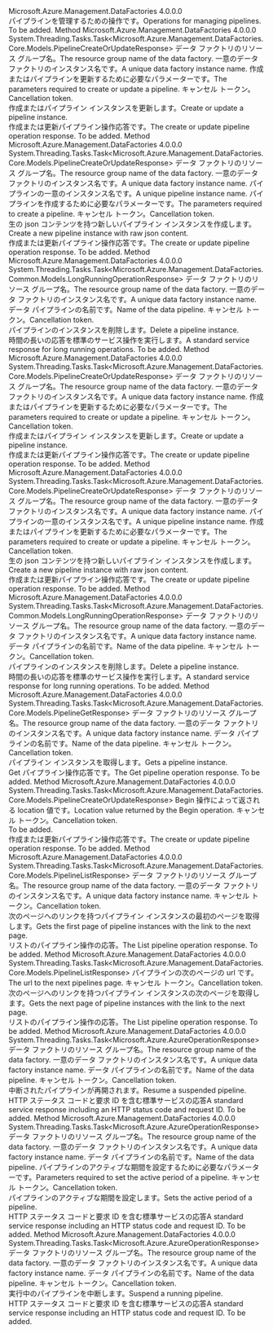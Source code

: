 <Type Name="IPipelineOperations" FullName="Microsoft.Azure.Management.DataFactories.Core.IPipelineOperations">
  <TypeSignature Language="C#" Value="public interface IPipelineOperations" />
  <TypeSignature Language="ILAsm" Value=".class public interface auto ansi abstract IPipelineOperations" />
  <TypeSignature Language="DocId" Value="T:Microsoft.Azure.Management.DataFactories.Core.IPipelineOperations" />
  <TypeSignature Language="VB.NET" Value="Public Interface IPipelineOperations" />
  <TypeSignature Language="F#" Value="type IPipelineOperations = interface" />
  <AssemblyInfo>
    <AssemblyName>Microsoft.Azure.Management.DataFactories</AssemblyName>
    <AssemblyVersion>4.0.0.0</AssemblyVersion>
  </AssemblyInfo>
  <Interfaces />
  <Docs>
    <summary>
            <span data-ttu-id="4ae1f-101">パイプラインを管理するための操作です。</span><span class="sxs-lookup"><span data-stu-id="4ae1f-101">Operations for managing pipelines.</span></span>
            </summary>
    <remarks>To be added.</remarks>
  </Docs>
  <Members>
    <Member MemberName="BeginCreateOrUpdateAsync">
      <MemberSignature Language="C#" Value="public System.Threading.Tasks.Task&lt;Microsoft.Azure.Management.DataFactories.Core.Models.PipelineCreateOrUpdateResponse&gt; BeginCreateOrUpdateAsync (string resourceGroupName, string dataFactoryName, Microsoft.Azure.Management.DataFactories.Core.Models.PipelineCreateOrUpdateParameters parameters, System.Threading.CancellationToken cancellationToken);" />
      <MemberSignature Language="ILAsm" Value=".method public hidebysig newslot virtual instance class System.Threading.Tasks.Task`1&lt;class Microsoft.Azure.Management.DataFactories.Core.Models.PipelineCreateOrUpdateResponse&gt; BeginCreateOrUpdateAsync(string resourceGroupName, string dataFactoryName, class Microsoft.Azure.Management.DataFactories.Core.Models.PipelineCreateOrUpdateParameters parameters, valuetype System.Threading.CancellationToken cancellationToken) cil managed" />
      <MemberSignature Language="DocId" Value="M:Microsoft.Azure.Management.DataFactories.Core.IPipelineOperations.BeginCreateOrUpdateAsync(System.String,System.String,Microsoft.Azure.Management.DataFactories.Core.Models.PipelineCreateOrUpdateParameters,System.Threading.CancellationToken)" />
      <MemberSignature Language="F#" Value="abstract member BeginCreateOrUpdateAsync : string * string * Microsoft.Azure.Management.DataFactories.Core.Models.PipelineCreateOrUpdateParameters * System.Threading.CancellationToken -&gt; System.Threading.Tasks.Task&lt;Microsoft.Azure.Management.DataFactories.Core.Models.PipelineCreateOrUpdateResponse&gt;" Usage="iPipelineOperations.BeginCreateOrUpdateAsync (resourceGroupName, dataFactoryName, parameters, cancellationToken)" />
      <MemberType>Method</MemberType>
      <AssemblyInfo>
        <AssemblyName>Microsoft.Azure.Management.DataFactories</AssemblyName>
        <AssemblyVersion>4.0.0.0</AssemblyVersion>
      </AssemblyInfo>
      <ReturnValue>
        <ReturnType>System.Threading.Tasks.Task&lt;Microsoft.Azure.Management.DataFactories.Core.Models.PipelineCreateOrUpdateResponse&gt;</ReturnType>
      </ReturnValue>
      <Parameters>
        <Parameter Name="resourceGroupName" Type="System.String" />
        <Parameter Name="dataFactoryName" Type="System.String" />
        <Parameter Name="parameters" Type="Microsoft.Azure.Management.DataFactories.Core.Models.PipelineCreateOrUpdateParameters" />
        <Parameter Name="cancellationToken" Type="System.Threading.CancellationToken" />
      </Parameters>
      <Docs>
        <param name="resourceGroupName">
            <span data-ttu-id="4ae1f-102">データ ファクトリのリソース グループ名。</span><span class="sxs-lookup"><span data-stu-id="4ae1f-102">The resource group name of the data factory.</span></span>
            </param>
        <param name="dataFactoryName">
            <span data-ttu-id="4ae1f-103">一意のデータ ファクトリのインスタンス名です。</span><span class="sxs-lookup"><span data-stu-id="4ae1f-103">A unique data factory instance name.</span></span>
            </param>
        <param name="parameters">
            <span data-ttu-id="4ae1f-104">作成またはパイプラインを更新するために必要なパラメーターです。</span><span class="sxs-lookup"><span data-stu-id="4ae1f-104">The parameters required to create or update a pipeline.</span></span>
            </param>
        <param name="cancellationToken">
            <span data-ttu-id="4ae1f-105">キャンセル トークン。</span><span class="sxs-lookup"><span data-stu-id="4ae1f-105">Cancellation token.</span></span>
            </param>
        <summary>
            <span data-ttu-id="4ae1f-106">作成またはパイプライン インスタンスを更新します。</span><span class="sxs-lookup"><span data-stu-id="4ae1f-106">Create or update a pipeline instance.</span></span>
            </summary>
        <returns>
            <span data-ttu-id="4ae1f-107">作成または更新パイプライン操作応答です。</span><span class="sxs-lookup"><span data-stu-id="4ae1f-107">The create or update pipeline operation response.</span></span>
            </returns>
        <remarks>To be added.</remarks>
      </Docs>
    </Member>
    <Member MemberName="BeginCreateOrUpdateWithRawJsonContentAsync">
      <MemberSignature Language="C#" Value="public System.Threading.Tasks.Task&lt;Microsoft.Azure.Management.DataFactories.Core.Models.PipelineCreateOrUpdateResponse&gt; BeginCreateOrUpdateWithRawJsonContentAsync (string resourceGroupName, string dataFactoryName, string dataPipelineName, Microsoft.Azure.Management.DataFactories.Core.Models.PipelineCreateOrUpdateWithRawJsonContentParameters parameters, System.Threading.CancellationToken cancellationToken);" />
      <MemberSignature Language="ILAsm" Value=".method public hidebysig newslot virtual instance class System.Threading.Tasks.Task`1&lt;class Microsoft.Azure.Management.DataFactories.Core.Models.PipelineCreateOrUpdateResponse&gt; BeginCreateOrUpdateWithRawJsonContentAsync(string resourceGroupName, string dataFactoryName, string dataPipelineName, class Microsoft.Azure.Management.DataFactories.Core.Models.PipelineCreateOrUpdateWithRawJsonContentParameters parameters, valuetype System.Threading.CancellationToken cancellationToken) cil managed" />
      <MemberSignature Language="DocId" Value="M:Microsoft.Azure.Management.DataFactories.Core.IPipelineOperations.BeginCreateOrUpdateWithRawJsonContentAsync(System.String,System.String,System.String,Microsoft.Azure.Management.DataFactories.Core.Models.PipelineCreateOrUpdateWithRawJsonContentParameters,System.Threading.CancellationToken)" />
      <MemberSignature Language="F#" Value="abstract member BeginCreateOrUpdateWithRawJsonContentAsync : string * string * string * Microsoft.Azure.Management.DataFactories.Core.Models.PipelineCreateOrUpdateWithRawJsonContentParameters * System.Threading.CancellationToken -&gt; System.Threading.Tasks.Task&lt;Microsoft.Azure.Management.DataFactories.Core.Models.PipelineCreateOrUpdateResponse&gt;" Usage="iPipelineOperations.BeginCreateOrUpdateWithRawJsonContentAsync (resourceGroupName, dataFactoryName, dataPipelineName, parameters, cancellationToken)" />
      <MemberType>Method</MemberType>
      <AssemblyInfo>
        <AssemblyName>Microsoft.Azure.Management.DataFactories</AssemblyName>
        <AssemblyVersion>4.0.0.0</AssemblyVersion>
      </AssemblyInfo>
      <ReturnValue>
        <ReturnType>System.Threading.Tasks.Task&lt;Microsoft.Azure.Management.DataFactories.Core.Models.PipelineCreateOrUpdateResponse&gt;</ReturnType>
      </ReturnValue>
      <Parameters>
        <Parameter Name="resourceGroupName" Type="System.String" />
        <Parameter Name="dataFactoryName" Type="System.String" />
        <Parameter Name="dataPipelineName" Type="System.String" />
        <Parameter Name="parameters" Type="Microsoft.Azure.Management.DataFactories.Core.Models.PipelineCreateOrUpdateWithRawJsonContentParameters" />
        <Parameter Name="cancellationToken" Type="System.Threading.CancellationToken" />
      </Parameters>
      <Docs>
        <param name="resourceGroupName">
            <span data-ttu-id="4ae1f-108">データ ファクトリのリソース グループ名。</span><span class="sxs-lookup"><span data-stu-id="4ae1f-108">The resource group name of the data factory.</span></span>
            </param>
        <param name="dataFactoryName">
            <span data-ttu-id="4ae1f-109">一意のデータ ファクトリのインスタンス名です。</span><span class="sxs-lookup"><span data-stu-id="4ae1f-109">A unique data factory instance name.</span></span>
            </param>
        <param name="dataPipelineName">
            <span data-ttu-id="4ae1f-110">パイプラインの一意のインスタンス名です。</span><span class="sxs-lookup"><span data-stu-id="4ae1f-110">A unique pipeline instance name.</span></span>
            </param>
        <param name="parameters">
            <span data-ttu-id="4ae1f-111">パイプラインを作成するために必要なパラメーターです。</span><span class="sxs-lookup"><span data-stu-id="4ae1f-111">The parameters required to create a pipeline.</span></span>
            </param>
        <param name="cancellationToken">
            <span data-ttu-id="4ae1f-112">キャンセル トークン。</span><span class="sxs-lookup"><span data-stu-id="4ae1f-112">Cancellation token.</span></span>
            </param>
        <summary>
            <span data-ttu-id="4ae1f-113">生の json コンテンツを持つ新しいパイプライン インスタンスを作成します。</span><span class="sxs-lookup"><span data-stu-id="4ae1f-113">Create a new pipeline instance with raw json content.</span></span>
            </summary>
        <returns>
            <span data-ttu-id="4ae1f-114">作成または更新パイプライン操作応答です。</span><span class="sxs-lookup"><span data-stu-id="4ae1f-114">The create or update pipeline operation response.</span></span>
            </returns>
        <remarks>To be added.</remarks>
      </Docs>
    </Member>
    <Member MemberName="BeginDeleteAsync">
      <MemberSignature Language="C#" Value="public System.Threading.Tasks.Task&lt;Microsoft.Azure.Management.DataFactories.Common.Models.LongRunningOperationResponse&gt; BeginDeleteAsync (string resourceGroupName, string dataFactoryName, string dataPipelineName, System.Threading.CancellationToken cancellationToken);" />
      <MemberSignature Language="ILAsm" Value=".method public hidebysig newslot virtual instance class System.Threading.Tasks.Task`1&lt;class Microsoft.Azure.Management.DataFactories.Common.Models.LongRunningOperationResponse&gt; BeginDeleteAsync(string resourceGroupName, string dataFactoryName, string dataPipelineName, valuetype System.Threading.CancellationToken cancellationToken) cil managed" />
      <MemberSignature Language="DocId" Value="M:Microsoft.Azure.Management.DataFactories.Core.IPipelineOperations.BeginDeleteAsync(System.String,System.String,System.String,System.Threading.CancellationToken)" />
      <MemberSignature Language="F#" Value="abstract member BeginDeleteAsync : string * string * string * System.Threading.CancellationToken -&gt; System.Threading.Tasks.Task&lt;Microsoft.Azure.Management.DataFactories.Common.Models.LongRunningOperationResponse&gt;" Usage="iPipelineOperations.BeginDeleteAsync (resourceGroupName, dataFactoryName, dataPipelineName, cancellationToken)" />
      <MemberType>Method</MemberType>
      <AssemblyInfo>
        <AssemblyName>Microsoft.Azure.Management.DataFactories</AssemblyName>
        <AssemblyVersion>4.0.0.0</AssemblyVersion>
      </AssemblyInfo>
      <ReturnValue>
        <ReturnType>System.Threading.Tasks.Task&lt;Microsoft.Azure.Management.DataFactories.Common.Models.LongRunningOperationResponse&gt;</ReturnType>
      </ReturnValue>
      <Parameters>
        <Parameter Name="resourceGroupName" Type="System.String" />
        <Parameter Name="dataFactoryName" Type="System.String" />
        <Parameter Name="dataPipelineName" Type="System.String" />
        <Parameter Name="cancellationToken" Type="System.Threading.CancellationToken" />
      </Parameters>
      <Docs>
        <param name="resourceGroupName">
            <span data-ttu-id="4ae1f-115">データ ファクトリのリソース グループ名。</span><span class="sxs-lookup"><span data-stu-id="4ae1f-115">The resource group name of the data factory.</span></span>
            </param>
        <param name="dataFactoryName">
            <span data-ttu-id="4ae1f-116">一意のデータ ファクトリのインスタンス名です。</span><span class="sxs-lookup"><span data-stu-id="4ae1f-116">A unique data factory instance name.</span></span>
            </param>
        <param name="dataPipelineName">
            <span data-ttu-id="4ae1f-117">データ パイプラインの名前です。</span><span class="sxs-lookup"><span data-stu-id="4ae1f-117">Name of the data pipeline.</span></span>
            </param>
        <param name="cancellationToken">
            <span data-ttu-id="4ae1f-118">キャンセル トークン。</span><span class="sxs-lookup"><span data-stu-id="4ae1f-118">Cancellation token.</span></span>
            </param>
        <summary>
            <span data-ttu-id="4ae1f-119">パイプラインのインスタンスを削除します。</span><span class="sxs-lookup"><span data-stu-id="4ae1f-119">Delete a pipeline instance.</span></span>
            </summary>
        <returns>
            <span data-ttu-id="4ae1f-120">時間の長いの応答を標準のサービス操作を実行します。</span><span class="sxs-lookup"><span data-stu-id="4ae1f-120">A standard service response for long running operations.</span></span>
            </returns>
        <remarks>To be added.</remarks>
      </Docs>
    </Member>
    <Member MemberName="CreateOrUpdateAsync">
      <MemberSignature Language="C#" Value="public System.Threading.Tasks.Task&lt;Microsoft.Azure.Management.DataFactories.Core.Models.PipelineCreateOrUpdateResponse&gt; CreateOrUpdateAsync (string resourceGroupName, string dataFactoryName, Microsoft.Azure.Management.DataFactories.Core.Models.PipelineCreateOrUpdateParameters parameters, System.Threading.CancellationToken cancellationToken);" />
      <MemberSignature Language="ILAsm" Value=".method public hidebysig newslot virtual instance class System.Threading.Tasks.Task`1&lt;class Microsoft.Azure.Management.DataFactories.Core.Models.PipelineCreateOrUpdateResponse&gt; CreateOrUpdateAsync(string resourceGroupName, string dataFactoryName, class Microsoft.Azure.Management.DataFactories.Core.Models.PipelineCreateOrUpdateParameters parameters, valuetype System.Threading.CancellationToken cancellationToken) cil managed" />
      <MemberSignature Language="DocId" Value="M:Microsoft.Azure.Management.DataFactories.Core.IPipelineOperations.CreateOrUpdateAsync(System.String,System.String,Microsoft.Azure.Management.DataFactories.Core.Models.PipelineCreateOrUpdateParameters,System.Threading.CancellationToken)" />
      <MemberSignature Language="F#" Value="abstract member CreateOrUpdateAsync : string * string * Microsoft.Azure.Management.DataFactories.Core.Models.PipelineCreateOrUpdateParameters * System.Threading.CancellationToken -&gt; System.Threading.Tasks.Task&lt;Microsoft.Azure.Management.DataFactories.Core.Models.PipelineCreateOrUpdateResponse&gt;" Usage="iPipelineOperations.CreateOrUpdateAsync (resourceGroupName, dataFactoryName, parameters, cancellationToken)" />
      <MemberType>Method</MemberType>
      <AssemblyInfo>
        <AssemblyName>Microsoft.Azure.Management.DataFactories</AssemblyName>
        <AssemblyVersion>4.0.0.0</AssemblyVersion>
      </AssemblyInfo>
      <ReturnValue>
        <ReturnType>System.Threading.Tasks.Task&lt;Microsoft.Azure.Management.DataFactories.Core.Models.PipelineCreateOrUpdateResponse&gt;</ReturnType>
      </ReturnValue>
      <Parameters>
        <Parameter Name="resourceGroupName" Type="System.String" />
        <Parameter Name="dataFactoryName" Type="System.String" />
        <Parameter Name="parameters" Type="Microsoft.Azure.Management.DataFactories.Core.Models.PipelineCreateOrUpdateParameters" />
        <Parameter Name="cancellationToken" Type="System.Threading.CancellationToken" />
      </Parameters>
      <Docs>
        <param name="resourceGroupName">
            <span data-ttu-id="4ae1f-121">データ ファクトリのリソース グループ名。</span><span class="sxs-lookup"><span data-stu-id="4ae1f-121">The resource group name of the data factory.</span></span>
            </param>
        <param name="dataFactoryName">
            <span data-ttu-id="4ae1f-122">一意のデータ ファクトリのインスタンス名です。</span><span class="sxs-lookup"><span data-stu-id="4ae1f-122">A unique data factory instance name.</span></span>
            </param>
        <param name="parameters">
            <span data-ttu-id="4ae1f-123">作成またはパイプラインを更新するために必要なパラメーターです。</span><span class="sxs-lookup"><span data-stu-id="4ae1f-123">The parameters required to create or update a pipeline.</span></span>
            </param>
        <param name="cancellationToken">
            <span data-ttu-id="4ae1f-124">キャンセル トークン。</span><span class="sxs-lookup"><span data-stu-id="4ae1f-124">Cancellation token.</span></span>
            </param>
        <summary>
            <span data-ttu-id="4ae1f-125">作成またはパイプライン インスタンスを更新します。</span><span class="sxs-lookup"><span data-stu-id="4ae1f-125">Create or update a pipeline instance.</span></span>
            </summary>
        <returns>
            <span data-ttu-id="4ae1f-126">作成または更新パイプライン操作応答です。</span><span class="sxs-lookup"><span data-stu-id="4ae1f-126">The create or update pipeline operation response.</span></span>
            </returns>
        <remarks>To be added.</remarks>
      </Docs>
    </Member>
    <Member MemberName="CreateOrUpdateWithRawJsonContentAsync">
      <MemberSignature Language="C#" Value="public System.Threading.Tasks.Task&lt;Microsoft.Azure.Management.DataFactories.Core.Models.PipelineCreateOrUpdateResponse&gt; CreateOrUpdateWithRawJsonContentAsync (string resourceGroupName, string dataFactoryName, string dataPipelineName, Microsoft.Azure.Management.DataFactories.Core.Models.PipelineCreateOrUpdateWithRawJsonContentParameters parameters, System.Threading.CancellationToken cancellationToken);" />
      <MemberSignature Language="ILAsm" Value=".method public hidebysig newslot virtual instance class System.Threading.Tasks.Task`1&lt;class Microsoft.Azure.Management.DataFactories.Core.Models.PipelineCreateOrUpdateResponse&gt; CreateOrUpdateWithRawJsonContentAsync(string resourceGroupName, string dataFactoryName, string dataPipelineName, class Microsoft.Azure.Management.DataFactories.Core.Models.PipelineCreateOrUpdateWithRawJsonContentParameters parameters, valuetype System.Threading.CancellationToken cancellationToken) cil managed" />
      <MemberSignature Language="DocId" Value="M:Microsoft.Azure.Management.DataFactories.Core.IPipelineOperations.CreateOrUpdateWithRawJsonContentAsync(System.String,System.String,System.String,Microsoft.Azure.Management.DataFactories.Core.Models.PipelineCreateOrUpdateWithRawJsonContentParameters,System.Threading.CancellationToken)" />
      <MemberSignature Language="F#" Value="abstract member CreateOrUpdateWithRawJsonContentAsync : string * string * string * Microsoft.Azure.Management.DataFactories.Core.Models.PipelineCreateOrUpdateWithRawJsonContentParameters * System.Threading.CancellationToken -&gt; System.Threading.Tasks.Task&lt;Microsoft.Azure.Management.DataFactories.Core.Models.PipelineCreateOrUpdateResponse&gt;" Usage="iPipelineOperations.CreateOrUpdateWithRawJsonContentAsync (resourceGroupName, dataFactoryName, dataPipelineName, parameters, cancellationToken)" />
      <MemberType>Method</MemberType>
      <AssemblyInfo>
        <AssemblyName>Microsoft.Azure.Management.DataFactories</AssemblyName>
        <AssemblyVersion>4.0.0.0</AssemblyVersion>
      </AssemblyInfo>
      <ReturnValue>
        <ReturnType>System.Threading.Tasks.Task&lt;Microsoft.Azure.Management.DataFactories.Core.Models.PipelineCreateOrUpdateResponse&gt;</ReturnType>
      </ReturnValue>
      <Parameters>
        <Parameter Name="resourceGroupName" Type="System.String" />
        <Parameter Name="dataFactoryName" Type="System.String" />
        <Parameter Name="dataPipelineName" Type="System.String" />
        <Parameter Name="parameters" Type="Microsoft.Azure.Management.DataFactories.Core.Models.PipelineCreateOrUpdateWithRawJsonContentParameters" />
        <Parameter Name="cancellationToken" Type="System.Threading.CancellationToken" />
      </Parameters>
      <Docs>
        <param name="resourceGroupName">
            <span data-ttu-id="4ae1f-127">データ ファクトリのリソース グループ名。</span><span class="sxs-lookup"><span data-stu-id="4ae1f-127">The resource group name of the data factory.</span></span>
            </param>
        <param name="dataFactoryName">
            <span data-ttu-id="4ae1f-128">一意のデータ ファクトリのインスタンス名です。</span><span class="sxs-lookup"><span data-stu-id="4ae1f-128">A unique data factory instance name.</span></span>
            </param>
        <param name="dataPipelineName">
            <span data-ttu-id="4ae1f-129">パイプラインの一意のインスタンス名です。</span><span class="sxs-lookup"><span data-stu-id="4ae1f-129">A unique pipeline instance name.</span></span>
            </param>
        <param name="parameters">
            <span data-ttu-id="4ae1f-130">作成またはパイプラインを更新するために必要なパラメーターです。</span><span class="sxs-lookup"><span data-stu-id="4ae1f-130">The parameters required to create or update a pipeline.</span></span>
            </param>
        <param name="cancellationToken">
            <span data-ttu-id="4ae1f-131">キャンセル トークン。</span><span class="sxs-lookup"><span data-stu-id="4ae1f-131">Cancellation token.</span></span>
            </param>
        <summary>
            <span data-ttu-id="4ae1f-132">生の json コンテンツを持つ新しいパイプライン インスタンスを作成します。</span><span class="sxs-lookup"><span data-stu-id="4ae1f-132">Create a new pipeline instance with raw json content.</span></span>
            </summary>
        <returns>
            <span data-ttu-id="4ae1f-133">作成または更新パイプライン操作応答です。</span><span class="sxs-lookup"><span data-stu-id="4ae1f-133">The create or update pipeline operation response.</span></span>
            </returns>
        <remarks>To be added.</remarks>
      </Docs>
    </Member>
    <Member MemberName="DeleteAsync">
      <MemberSignature Language="C#" Value="public System.Threading.Tasks.Task&lt;Microsoft.Azure.Management.DataFactories.Common.Models.LongRunningOperationResponse&gt; DeleteAsync (string resourceGroupName, string dataFactoryName, string dataPipelineName, System.Threading.CancellationToken cancellationToken);" />
      <MemberSignature Language="ILAsm" Value=".method public hidebysig newslot virtual instance class System.Threading.Tasks.Task`1&lt;class Microsoft.Azure.Management.DataFactories.Common.Models.LongRunningOperationResponse&gt; DeleteAsync(string resourceGroupName, string dataFactoryName, string dataPipelineName, valuetype System.Threading.CancellationToken cancellationToken) cil managed" />
      <MemberSignature Language="DocId" Value="M:Microsoft.Azure.Management.DataFactories.Core.IPipelineOperations.DeleteAsync(System.String,System.String,System.String,System.Threading.CancellationToken)" />
      <MemberSignature Language="F#" Value="abstract member DeleteAsync : string * string * string * System.Threading.CancellationToken -&gt; System.Threading.Tasks.Task&lt;Microsoft.Azure.Management.DataFactories.Common.Models.LongRunningOperationResponse&gt;" Usage="iPipelineOperations.DeleteAsync (resourceGroupName, dataFactoryName, dataPipelineName, cancellationToken)" />
      <MemberType>Method</MemberType>
      <AssemblyInfo>
        <AssemblyName>Microsoft.Azure.Management.DataFactories</AssemblyName>
        <AssemblyVersion>4.0.0.0</AssemblyVersion>
      </AssemblyInfo>
      <ReturnValue>
        <ReturnType>System.Threading.Tasks.Task&lt;Microsoft.Azure.Management.DataFactories.Common.Models.LongRunningOperationResponse&gt;</ReturnType>
      </ReturnValue>
      <Parameters>
        <Parameter Name="resourceGroupName" Type="System.String" />
        <Parameter Name="dataFactoryName" Type="System.String" />
        <Parameter Name="dataPipelineName" Type="System.String" />
        <Parameter Name="cancellationToken" Type="System.Threading.CancellationToken" />
      </Parameters>
      <Docs>
        <param name="resourceGroupName">
            <span data-ttu-id="4ae1f-134">データ ファクトリのリソース グループ名。</span><span class="sxs-lookup"><span data-stu-id="4ae1f-134">The resource group name of the data factory.</span></span>
            </param>
        <param name="dataFactoryName">
            <span data-ttu-id="4ae1f-135">一意のデータ ファクトリのインスタンス名です。</span><span class="sxs-lookup"><span data-stu-id="4ae1f-135">A unique data factory instance name.</span></span>
            </param>
        <param name="dataPipelineName">
            <span data-ttu-id="4ae1f-136">データ パイプラインの名前です。</span><span class="sxs-lookup"><span data-stu-id="4ae1f-136">Name of the data pipeline.</span></span>
            </param>
        <param name="cancellationToken">
            <span data-ttu-id="4ae1f-137">キャンセル トークン。</span><span class="sxs-lookup"><span data-stu-id="4ae1f-137">Cancellation token.</span></span>
            </param>
        <summary>
            <span data-ttu-id="4ae1f-138">パイプラインのインスタンスを削除します。</span><span class="sxs-lookup"><span data-stu-id="4ae1f-138">Delete a pipeline instance.</span></span>
            </summary>
        <returns>
            <span data-ttu-id="4ae1f-139">時間の長いの応答を標準のサービス操作を実行します。</span><span class="sxs-lookup"><span data-stu-id="4ae1f-139">A standard service response for long running operations.</span></span>
            </returns>
        <remarks>To be added.</remarks>
      </Docs>
    </Member>
    <Member MemberName="GetAsync">
      <MemberSignature Language="C#" Value="public System.Threading.Tasks.Task&lt;Microsoft.Azure.Management.DataFactories.Core.Models.PipelineGetResponse&gt; GetAsync (string resourceGroupName, string dataFactoryName, string dataPipelineName, System.Threading.CancellationToken cancellationToken);" />
      <MemberSignature Language="ILAsm" Value=".method public hidebysig newslot virtual instance class System.Threading.Tasks.Task`1&lt;class Microsoft.Azure.Management.DataFactories.Core.Models.PipelineGetResponse&gt; GetAsync(string resourceGroupName, string dataFactoryName, string dataPipelineName, valuetype System.Threading.CancellationToken cancellationToken) cil managed" />
      <MemberSignature Language="DocId" Value="M:Microsoft.Azure.Management.DataFactories.Core.IPipelineOperations.GetAsync(System.String,System.String,System.String,System.Threading.CancellationToken)" />
      <MemberSignature Language="F#" Value="abstract member GetAsync : string * string * string * System.Threading.CancellationToken -&gt; System.Threading.Tasks.Task&lt;Microsoft.Azure.Management.DataFactories.Core.Models.PipelineGetResponse&gt;" Usage="iPipelineOperations.GetAsync (resourceGroupName, dataFactoryName, dataPipelineName, cancellationToken)" />
      <MemberType>Method</MemberType>
      <AssemblyInfo>
        <AssemblyName>Microsoft.Azure.Management.DataFactories</AssemblyName>
        <AssemblyVersion>4.0.0.0</AssemblyVersion>
      </AssemblyInfo>
      <ReturnValue>
        <ReturnType>System.Threading.Tasks.Task&lt;Microsoft.Azure.Management.DataFactories.Core.Models.PipelineGetResponse&gt;</ReturnType>
      </ReturnValue>
      <Parameters>
        <Parameter Name="resourceGroupName" Type="System.String" />
        <Parameter Name="dataFactoryName" Type="System.String" />
        <Parameter Name="dataPipelineName" Type="System.String" />
        <Parameter Name="cancellationToken" Type="System.Threading.CancellationToken" />
      </Parameters>
      <Docs>
        <param name="resourceGroupName">
            <span data-ttu-id="4ae1f-140">データ ファクトリのリソース グループ名。</span><span class="sxs-lookup"><span data-stu-id="4ae1f-140">The resource group name of the data factory.</span></span>
            </param>
        <param name="dataFactoryName">
            <span data-ttu-id="4ae1f-141">一意のデータ ファクトリのインスタンス名です。</span><span class="sxs-lookup"><span data-stu-id="4ae1f-141">A unique data factory instance name.</span></span>
            </param>
        <param name="dataPipelineName">
            <span data-ttu-id="4ae1f-142">データ パイプラインの名前です。</span><span class="sxs-lookup"><span data-stu-id="4ae1f-142">Name of the data pipeline.</span></span>
            </param>
        <param name="cancellationToken">
            <span data-ttu-id="4ae1f-143">キャンセル トークン。</span><span class="sxs-lookup"><span data-stu-id="4ae1f-143">Cancellation token.</span></span>
            </param>
        <summary>
            <span data-ttu-id="4ae1f-144">パイプライン インスタンスを取得します。</span><span class="sxs-lookup"><span data-stu-id="4ae1f-144">Gets a pipeline instance.</span></span>
            </summary>
        <returns>
            <span data-ttu-id="4ae1f-145">Get パイプライン操作応答です。</span><span class="sxs-lookup"><span data-stu-id="4ae1f-145">The Get pipeline operation response.</span></span>
            </returns>
        <remarks>To be added.</remarks>
      </Docs>
    </Member>
    <Member MemberName="GetCreateOrUpdateStatusAsync">
      <MemberSignature Language="C#" Value="public System.Threading.Tasks.Task&lt;Microsoft.Azure.Management.DataFactories.Core.Models.PipelineCreateOrUpdateResponse&gt; GetCreateOrUpdateStatusAsync (string operationStatusLink, System.Threading.CancellationToken cancellationToken);" />
      <MemberSignature Language="ILAsm" Value=".method public hidebysig newslot virtual instance class System.Threading.Tasks.Task`1&lt;class Microsoft.Azure.Management.DataFactories.Core.Models.PipelineCreateOrUpdateResponse&gt; GetCreateOrUpdateStatusAsync(string operationStatusLink, valuetype System.Threading.CancellationToken cancellationToken) cil managed" />
      <MemberSignature Language="DocId" Value="M:Microsoft.Azure.Management.DataFactories.Core.IPipelineOperations.GetCreateOrUpdateStatusAsync(System.String,System.Threading.CancellationToken)" />
      <MemberSignature Language="F#" Value="abstract member GetCreateOrUpdateStatusAsync : string * System.Threading.CancellationToken -&gt; System.Threading.Tasks.Task&lt;Microsoft.Azure.Management.DataFactories.Core.Models.PipelineCreateOrUpdateResponse&gt;" Usage="iPipelineOperations.GetCreateOrUpdateStatusAsync (operationStatusLink, cancellationToken)" />
      <MemberType>Method</MemberType>
      <AssemblyInfo>
        <AssemblyName>Microsoft.Azure.Management.DataFactories</AssemblyName>
        <AssemblyVersion>4.0.0.0</AssemblyVersion>
      </AssemblyInfo>
      <ReturnValue>
        <ReturnType>System.Threading.Tasks.Task&lt;Microsoft.Azure.Management.DataFactories.Core.Models.PipelineCreateOrUpdateResponse&gt;</ReturnType>
      </ReturnValue>
      <Parameters>
        <Parameter Name="operationStatusLink" Type="System.String" />
        <Parameter Name="cancellationToken" Type="System.Threading.CancellationToken" />
      </Parameters>
      <Docs>
        <param name="operationStatusLink">
            <span data-ttu-id="4ae1f-146">Begin 操作によって返される location 値です。</span><span class="sxs-lookup"><span data-stu-id="4ae1f-146">Location value returned by the Begin operation.</span></span>
            </param>
        <param name="cancellationToken">
            <span data-ttu-id="4ae1f-147">キャンセル トークン。</span><span class="sxs-lookup"><span data-stu-id="4ae1f-147">Cancellation token.</span></span>
            </param>
        <summary>To be added.</summary>
        <returns>
            <span data-ttu-id="4ae1f-148">作成または更新パイプライン操作応答です。</span><span class="sxs-lookup"><span data-stu-id="4ae1f-148">The create or update pipeline operation response.</span></span>
            </returns>
        <remarks>To be added.</remarks>
      </Docs>
    </Member>
    <Member MemberName="ListAsync">
      <MemberSignature Language="C#" Value="public System.Threading.Tasks.Task&lt;Microsoft.Azure.Management.DataFactories.Core.Models.PipelineListResponse&gt; ListAsync (string resourceGroupName, string dataFactoryName, System.Threading.CancellationToken cancellationToken);" />
      <MemberSignature Language="ILAsm" Value=".method public hidebysig newslot virtual instance class System.Threading.Tasks.Task`1&lt;class Microsoft.Azure.Management.DataFactories.Core.Models.PipelineListResponse&gt; ListAsync(string resourceGroupName, string dataFactoryName, valuetype System.Threading.CancellationToken cancellationToken) cil managed" />
      <MemberSignature Language="DocId" Value="M:Microsoft.Azure.Management.DataFactories.Core.IPipelineOperations.ListAsync(System.String,System.String,System.Threading.CancellationToken)" />
      <MemberSignature Language="F#" Value="abstract member ListAsync : string * string * System.Threading.CancellationToken -&gt; System.Threading.Tasks.Task&lt;Microsoft.Azure.Management.DataFactories.Core.Models.PipelineListResponse&gt;" Usage="iPipelineOperations.ListAsync (resourceGroupName, dataFactoryName, cancellationToken)" />
      <MemberType>Method</MemberType>
      <AssemblyInfo>
        <AssemblyName>Microsoft.Azure.Management.DataFactories</AssemblyName>
        <AssemblyVersion>4.0.0.0</AssemblyVersion>
      </AssemblyInfo>
      <ReturnValue>
        <ReturnType>System.Threading.Tasks.Task&lt;Microsoft.Azure.Management.DataFactories.Core.Models.PipelineListResponse&gt;</ReturnType>
      </ReturnValue>
      <Parameters>
        <Parameter Name="resourceGroupName" Type="System.String" />
        <Parameter Name="dataFactoryName" Type="System.String" />
        <Parameter Name="cancellationToken" Type="System.Threading.CancellationToken" />
      </Parameters>
      <Docs>
        <param name="resourceGroupName">
            <span data-ttu-id="4ae1f-149">データ ファクトリのリソース グループ名。</span><span class="sxs-lookup"><span data-stu-id="4ae1f-149">The resource group name of the data factory.</span></span>
            </param>
        <param name="dataFactoryName">
            <span data-ttu-id="4ae1f-150">一意のデータ ファクトリのインスタンス名です。</span><span class="sxs-lookup"><span data-stu-id="4ae1f-150">A unique data factory instance name.</span></span>
            </param>
        <param name="cancellationToken">
            <span data-ttu-id="4ae1f-151">キャンセル トークン。</span><span class="sxs-lookup"><span data-stu-id="4ae1f-151">Cancellation token.</span></span>
            </param>
        <summary>
            <span data-ttu-id="4ae1f-152">次のページへのリンクを持つパイプライン インスタンスの最初のページを取得します。</span><span class="sxs-lookup"><span data-stu-id="4ae1f-152">Gets the first page of pipeline instances with the link to the next page.</span></span>
            </summary>
        <returns>
            <span data-ttu-id="4ae1f-153">リストのパイプライン操作の応答。</span><span class="sxs-lookup"><span data-stu-id="4ae1f-153">The List pipeline operation response.</span></span>
            </returns>
        <remarks>To be added.</remarks>
      </Docs>
    </Member>
    <Member MemberName="ListNextAsync">
      <MemberSignature Language="C#" Value="public System.Threading.Tasks.Task&lt;Microsoft.Azure.Management.DataFactories.Core.Models.PipelineListResponse&gt; ListNextAsync (string nextLink, System.Threading.CancellationToken cancellationToken);" />
      <MemberSignature Language="ILAsm" Value=".method public hidebysig newslot virtual instance class System.Threading.Tasks.Task`1&lt;class Microsoft.Azure.Management.DataFactories.Core.Models.PipelineListResponse&gt; ListNextAsync(string nextLink, valuetype System.Threading.CancellationToken cancellationToken) cil managed" />
      <MemberSignature Language="DocId" Value="M:Microsoft.Azure.Management.DataFactories.Core.IPipelineOperations.ListNextAsync(System.String,System.Threading.CancellationToken)" />
      <MemberSignature Language="F#" Value="abstract member ListNextAsync : string * System.Threading.CancellationToken -&gt; System.Threading.Tasks.Task&lt;Microsoft.Azure.Management.DataFactories.Core.Models.PipelineListResponse&gt;" Usage="iPipelineOperations.ListNextAsync (nextLink, cancellationToken)" />
      <MemberType>Method</MemberType>
      <AssemblyInfo>
        <AssemblyName>Microsoft.Azure.Management.DataFactories</AssemblyName>
        <AssemblyVersion>4.0.0.0</AssemblyVersion>
      </AssemblyInfo>
      <ReturnValue>
        <ReturnType>System.Threading.Tasks.Task&lt;Microsoft.Azure.Management.DataFactories.Core.Models.PipelineListResponse&gt;</ReturnType>
      </ReturnValue>
      <Parameters>
        <Parameter Name="nextLink" Type="System.String" />
        <Parameter Name="cancellationToken" Type="System.Threading.CancellationToken" />
      </Parameters>
      <Docs>
        <param name="nextLink">
            <span data-ttu-id="4ae1f-154">パイプラインの次のページの url です。</span><span class="sxs-lookup"><span data-stu-id="4ae1f-154">The url to the next pipelines page.</span></span>
            </param>
        <param name="cancellationToken">
            <span data-ttu-id="4ae1f-155">キャンセル トークン。</span><span class="sxs-lookup"><span data-stu-id="4ae1f-155">Cancellation token.</span></span>
            </param>
        <summary>
            <span data-ttu-id="4ae1f-156">次のページへのリンクを持つパイプライン インスタンスの次のページを取得します。</span><span class="sxs-lookup"><span data-stu-id="4ae1f-156">Gets the next page of pipeline instances with the link to the next page.</span></span>
            </summary>
        <returns>
            <span data-ttu-id="4ae1f-157">リストのパイプライン操作の応答。</span><span class="sxs-lookup"><span data-stu-id="4ae1f-157">The List pipeline operation response.</span></span>
            </returns>
        <remarks>To be added.</remarks>
      </Docs>
    </Member>
    <Member MemberName="ResumeAsync">
      <MemberSignature Language="C#" Value="public System.Threading.Tasks.Task&lt;Microsoft.Azure.AzureOperationResponse&gt; ResumeAsync (string resourceGroupName, string dataFactoryName, string dataPipelineName, System.Threading.CancellationToken cancellationToken);" />
      <MemberSignature Language="ILAsm" Value=".method public hidebysig newslot virtual instance class System.Threading.Tasks.Task`1&lt;class Microsoft.Azure.AzureOperationResponse&gt; ResumeAsync(string resourceGroupName, string dataFactoryName, string dataPipelineName, valuetype System.Threading.CancellationToken cancellationToken) cil managed" />
      <MemberSignature Language="DocId" Value="M:Microsoft.Azure.Management.DataFactories.Core.IPipelineOperations.ResumeAsync(System.String,System.String,System.String,System.Threading.CancellationToken)" />
      <MemberSignature Language="F#" Value="abstract member ResumeAsync : string * string * string * System.Threading.CancellationToken -&gt; System.Threading.Tasks.Task&lt;Microsoft.Azure.AzureOperationResponse&gt;" Usage="iPipelineOperations.ResumeAsync (resourceGroupName, dataFactoryName, dataPipelineName, cancellationToken)" />
      <MemberType>Method</MemberType>
      <AssemblyInfo>
        <AssemblyName>Microsoft.Azure.Management.DataFactories</AssemblyName>
        <AssemblyVersion>4.0.0.0</AssemblyVersion>
      </AssemblyInfo>
      <ReturnValue>
        <ReturnType>System.Threading.Tasks.Task&lt;Microsoft.Azure.AzureOperationResponse&gt;</ReturnType>
      </ReturnValue>
      <Parameters>
        <Parameter Name="resourceGroupName" Type="System.String" />
        <Parameter Name="dataFactoryName" Type="System.String" />
        <Parameter Name="dataPipelineName" Type="System.String" />
        <Parameter Name="cancellationToken" Type="System.Threading.CancellationToken" />
      </Parameters>
      <Docs>
        <param name="resourceGroupName">
            <span data-ttu-id="4ae1f-158">データ ファクトリのリソース グループ名。</span><span class="sxs-lookup"><span data-stu-id="4ae1f-158">The resource group name of the data factory.</span></span>
            </param>
        <param name="dataFactoryName">
            <span data-ttu-id="4ae1f-159">一意のデータ ファクトリのインスタンス名です。</span><span class="sxs-lookup"><span data-stu-id="4ae1f-159">A unique data factory instance name.</span></span>
            </param>
        <param name="dataPipelineName">
            <span data-ttu-id="4ae1f-160">データ パイプラインの名前です。</span><span class="sxs-lookup"><span data-stu-id="4ae1f-160">Name of the data pipeline.</span></span>
            </param>
        <param name="cancellationToken">
            <span data-ttu-id="4ae1f-161">キャンセル トークン。</span><span class="sxs-lookup"><span data-stu-id="4ae1f-161">Cancellation token.</span></span>
            </param>
        <summary>
            <span data-ttu-id="4ae1f-162">中断されたパイプラインが再開されます。</span><span class="sxs-lookup"><span data-stu-id="4ae1f-162">Resume a suspended pipeline.</span></span>
            </summary>
        <returns>
            <span data-ttu-id="4ae1f-163">HTTP ステータス コードと要求 ID を含む標準サービスの応答</span><span class="sxs-lookup"><span data-stu-id="4ae1f-163">A standard service response including an HTTP status code and request ID.</span></span>
            </returns>
        <remarks>To be added.</remarks>
      </Docs>
    </Member>
    <Member MemberName="SetActivePeriodAsync">
      <MemberSignature Language="C#" Value="public System.Threading.Tasks.Task&lt;Microsoft.Azure.AzureOperationResponse&gt; SetActivePeriodAsync (string resourceGroupName, string dataFactoryName, string dataPipelineName, Microsoft.Azure.Management.DataFactories.Common.Models.PipelineSetActivePeriodParameters parameters, System.Threading.CancellationToken cancellationToken);" />
      <MemberSignature Language="ILAsm" Value=".method public hidebysig newslot virtual instance class System.Threading.Tasks.Task`1&lt;class Microsoft.Azure.AzureOperationResponse&gt; SetActivePeriodAsync(string resourceGroupName, string dataFactoryName, string dataPipelineName, class Microsoft.Azure.Management.DataFactories.Common.Models.PipelineSetActivePeriodParameters parameters, valuetype System.Threading.CancellationToken cancellationToken) cil managed" />
      <MemberSignature Language="DocId" Value="M:Microsoft.Azure.Management.DataFactories.Core.IPipelineOperations.SetActivePeriodAsync(System.String,System.String,System.String,Microsoft.Azure.Management.DataFactories.Common.Models.PipelineSetActivePeriodParameters,System.Threading.CancellationToken)" />
      <MemberSignature Language="F#" Value="abstract member SetActivePeriodAsync : string * string * string * Microsoft.Azure.Management.DataFactories.Common.Models.PipelineSetActivePeriodParameters * System.Threading.CancellationToken -&gt; System.Threading.Tasks.Task&lt;Microsoft.Azure.AzureOperationResponse&gt;" Usage="iPipelineOperations.SetActivePeriodAsync (resourceGroupName, dataFactoryName, dataPipelineName, parameters, cancellationToken)" />
      <MemberType>Method</MemberType>
      <AssemblyInfo>
        <AssemblyName>Microsoft.Azure.Management.DataFactories</AssemblyName>
        <AssemblyVersion>4.0.0.0</AssemblyVersion>
      </AssemblyInfo>
      <ReturnValue>
        <ReturnType>System.Threading.Tasks.Task&lt;Microsoft.Azure.AzureOperationResponse&gt;</ReturnType>
      </ReturnValue>
      <Parameters>
        <Parameter Name="resourceGroupName" Type="System.String" />
        <Parameter Name="dataFactoryName" Type="System.String" />
        <Parameter Name="dataPipelineName" Type="System.String" />
        <Parameter Name="parameters" Type="Microsoft.Azure.Management.DataFactories.Common.Models.PipelineSetActivePeriodParameters" />
        <Parameter Name="cancellationToken" Type="System.Threading.CancellationToken" />
      </Parameters>
      <Docs>
        <param name="resourceGroupName">
            <span data-ttu-id="4ae1f-164">データ ファクトリのリソース グループ名。</span><span class="sxs-lookup"><span data-stu-id="4ae1f-164">The resource group name of the data factory.</span></span>
            </param>
        <param name="dataFactoryName">
            <span data-ttu-id="4ae1f-165">一意のデータ ファクトリのインスタンス名です。</span><span class="sxs-lookup"><span data-stu-id="4ae1f-165">A unique data factory instance name.</span></span>
            </param>
        <param name="dataPipelineName">
            <span data-ttu-id="4ae1f-166">データ パイプラインの名前です。</span><span class="sxs-lookup"><span data-stu-id="4ae1f-166">Name of the data pipeline.</span></span>
            </param>
        <param name="parameters">
            <span data-ttu-id="4ae1f-167">パイプラインのアクティブな期間を設定するために必要なパラメーターです。</span><span class="sxs-lookup"><span data-stu-id="4ae1f-167">Parameters required to set the active period of a pipeline.</span></span>
            </param>
        <param name="cancellationToken">
            <span data-ttu-id="4ae1f-168">キャンセル トークン。</span><span class="sxs-lookup"><span data-stu-id="4ae1f-168">Cancellation token.</span></span>
            </param>
        <summary>
            <span data-ttu-id="4ae1f-169">パイプラインのアクティブな期間を設定します。</span><span class="sxs-lookup"><span data-stu-id="4ae1f-169">Sets the active period of a pipeline.</span></span>
            </summary>
        <returns>
            <span data-ttu-id="4ae1f-170">HTTP ステータス コードと要求 ID を含む標準サービスの応答</span><span class="sxs-lookup"><span data-stu-id="4ae1f-170">A standard service response including an HTTP status code and request ID.</span></span>
            </returns>
        <remarks>To be added.</remarks>
      </Docs>
    </Member>
    <Member MemberName="SuspendAsync">
      <MemberSignature Language="C#" Value="public System.Threading.Tasks.Task&lt;Microsoft.Azure.AzureOperationResponse&gt; SuspendAsync (string resourceGroupName, string dataFactoryName, string dataPipelineName, System.Threading.CancellationToken cancellationToken);" />
      <MemberSignature Language="ILAsm" Value=".method public hidebysig newslot virtual instance class System.Threading.Tasks.Task`1&lt;class Microsoft.Azure.AzureOperationResponse&gt; SuspendAsync(string resourceGroupName, string dataFactoryName, string dataPipelineName, valuetype System.Threading.CancellationToken cancellationToken) cil managed" />
      <MemberSignature Language="DocId" Value="M:Microsoft.Azure.Management.DataFactories.Core.IPipelineOperations.SuspendAsync(System.String,System.String,System.String,System.Threading.CancellationToken)" />
      <MemberSignature Language="F#" Value="abstract member SuspendAsync : string * string * string * System.Threading.CancellationToken -&gt; System.Threading.Tasks.Task&lt;Microsoft.Azure.AzureOperationResponse&gt;" Usage="iPipelineOperations.SuspendAsync (resourceGroupName, dataFactoryName, dataPipelineName, cancellationToken)" />
      <MemberType>Method</MemberType>
      <AssemblyInfo>
        <AssemblyName>Microsoft.Azure.Management.DataFactories</AssemblyName>
        <AssemblyVersion>4.0.0.0</AssemblyVersion>
      </AssemblyInfo>
      <ReturnValue>
        <ReturnType>System.Threading.Tasks.Task&lt;Microsoft.Azure.AzureOperationResponse&gt;</ReturnType>
      </ReturnValue>
      <Parameters>
        <Parameter Name="resourceGroupName" Type="System.String" />
        <Parameter Name="dataFactoryName" Type="System.String" />
        <Parameter Name="dataPipelineName" Type="System.String" />
        <Parameter Name="cancellationToken" Type="System.Threading.CancellationToken" />
      </Parameters>
      <Docs>
        <param name="resourceGroupName">
            <span data-ttu-id="4ae1f-171">データ ファクトリのリソース グループ名。</span><span class="sxs-lookup"><span data-stu-id="4ae1f-171">The resource group name of the data factory.</span></span>
            </param>
        <param name="dataFactoryName">
            <span data-ttu-id="4ae1f-172">一意のデータ ファクトリのインスタンス名です。</span><span class="sxs-lookup"><span data-stu-id="4ae1f-172">A unique data factory instance name.</span></span>
            </param>
        <param name="dataPipelineName">
            <span data-ttu-id="4ae1f-173">データ パイプラインの名前です。</span><span class="sxs-lookup"><span data-stu-id="4ae1f-173">Name of the data pipeline.</span></span>
            </param>
        <param name="cancellationToken">
            <span data-ttu-id="4ae1f-174">キャンセル トークン。</span><span class="sxs-lookup"><span data-stu-id="4ae1f-174">Cancellation token.</span></span>
            </param>
        <summary>
            <span data-ttu-id="4ae1f-175">実行中のパイプラインを中断します。</span><span class="sxs-lookup"><span data-stu-id="4ae1f-175">Suspend a running pipeline.</span></span>
            </summary>
        <returns>
            <span data-ttu-id="4ae1f-176">HTTP ステータス コードと要求 ID を含む標準サービスの応答</span><span class="sxs-lookup"><span data-stu-id="4ae1f-176">A standard service response including an HTTP status code and request ID.</span></span>
            </returns>
        <remarks>To be added.</remarks>
      </Docs>
    </Member>
  </Members>
</Type>
